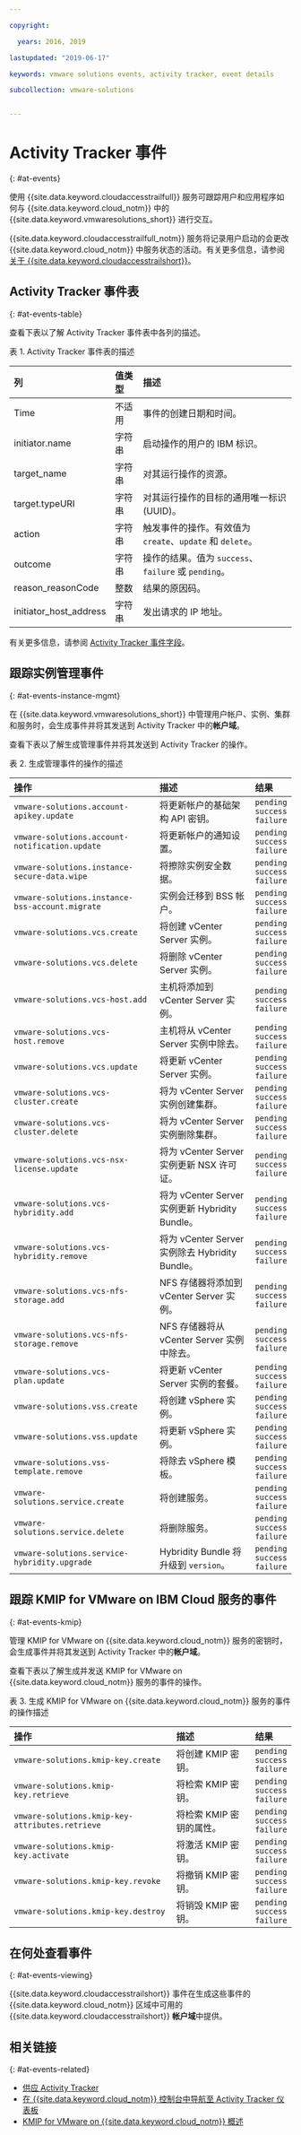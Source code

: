 ```yaml
---

copyright:

  years: 2016, 2019

lastupdated: "2019-06-17"

keywords: vmware solutions events, activity tracker, event details

subcollection: vmware-solutions


---
```


# Activity Tracker 事件
{: #at-events}

使用 {{site.data.keyword.cloudaccesstrailfull}} 服务可跟踪用户和应用程序如何与 {{site.data.keyword.cloud_notm}} 中的 {{site.data.keyword.vmwaresolutions_short}} 进行交互。

{{site.data.keyword.cloudaccesstrailfull_notm}} 服务将记录用户启动的会更改 {{site.data.keyword.cloud_notm}} 中服务状态的活动。有关更多信息，请参阅[关于 {{site.data.keyword.cloudaccesstrailshort}}](/docs/services/cloud-activity-tracker?topic=cloud-activity-tracker-activity_tracker_ov#activity_tracker_ov)。

## Activity Tracker 事件表
{: #at-events-table}

查看下表以了解 Activity Tracker 事件表中各列的描述。

表 1. Activity Tracker 事件表的描述

|列|值类型|描述|
|:----------------------|:-----------|:------------|
| Time                  |不适用|事件的创建日期和时间。|
| initiator.name        |字符串|启动操作的用户的 IBM 标识。|
| target_name           |字符串|对其运行操作的资源。|
| target.typeURI        |字符串|对其运行操作的目标的通用唯一标识 (UUID)。|
| action                |字符串|触发事件的操作。有效值为 `create`、`update` 和 `delete`。|
| outcome               |字符串|操作的结果。值为 `success`、`failure` 或 `pending`。|
| reason_reasonCode     |整数|结果的原因码。|
| initiator_host_address|字符串|发出请求的 IP 地址。|

有关更多信息，请参阅 [Activity Tracker 事件字段](/docs/services/cloud-activity-tracker?topic=cloud-activity-tracker-at_event)。

## 跟踪实例管理事件
{: #at-events-instance-mgmt}

在 {{site.data.keyword.vmwaresolutions_short}} 中管理用户帐户、实例、集群和服务时，会生成事件并将其发送到 Activity Tracker 中的**帐户域**。

查看下表以了解生成管理事件并将其发送到 Activity Tracker 的操作。

表 2. 生成管理事件的操作的描述

|操作|描述|结果|
|:-----------------------------------------|:------------|:-------|
| `vmware-solutions.account-apikey.update` |	将更新帐户的基础架构 API 密钥。|`pending`<br>`success`<br>`failure` |
| `vmware-solutions.account-notification.update` | 将更新帐户的通知设置。|`pending`<br>`success`<br>`failure` |
| `vmware-solutions.instance-secure-data.wipe` | 将擦除实例安全数据。|`pending`<br>`success`<br>`failure` |
| `vmware-solutions.instance-bss-account.migrate` |	实例会迁移到 BSS 帐户。|`pending`<br>`success`<br>`failure` |
| `vmware-solutions.vcs.create` |	将创建 vCenter Server 实例。|`pending`<br>`success`<br>`failure` |
|`vmware-solutions.vcs.delete`|	将删除 vCenter Server 实例。|`pending`<br>`success`<br>`failure` |
| `vmware-solutions.vcs-host.add` |	主机将添加到 vCenter Server 实例。|`pending`<br>`success`<br>`failure` |
| `vmware-solutions.vcs-host.remove` |	主机将从 vCenter Server 实例中除去。|`pending`<br>`success`<br>`failure` |
| `vmware-solutions.vcs.update`	| 将更新 vCenter Server 实例。|`pending`<br>`success`<br>`failure` |
| `vmware-solutions.vcs-cluster.create`	| 将为 vCenter Server 实例创建集群。|`pending`<br>`success`<br>`failure` |
| `vmware-solutions.vcs-cluster.delete`	| 将为 vCenter Server 实例删除集群。|`pending`<br>`success`<br>`failure` |
| `vmware-solutions.vcs-nsx-license.update`	| 将为 vCenter Server 实例更新 NSX 许可证。|`pending`<br>`success`<br>`failure` |
| `vmware-solutions.vcs-hybridity.add`	| 将为 vCenter Server 实例更新 Hybridity Bundle。|`pending`<br>`success`<br>`failure` |
| `vmware-solutions.vcs-hybridity.remove`	| 将为 vCenter Server 实例除去 Hybridity Bundle。|`pending`<br>`success`<br>`failure` |
| `vmware-solutions.vcs-nfs-storage.add`	| NFS 存储器将添加到 vCenter Server 实例。|`pending`<br>`success`<br>`failure` |
| `vmware-solutions.vcs-nfs-storage.remove`	| NFS 存储器将从 vCenter Server 实例中除去。|`pending`<br>`success`<br>`failure` |
| `vmware-solutions.vcs-plan.update`	| 将更新 vCenter Server 实例的套餐。|`pending`<br>`success`<br>`failure` |
| `vmware-solutions.vss.create`	|将创建 vSphere 实例。|`pending`<br>`success`<br>`failure` |
| `vmware-solutions.vss.update`	| 将更新 vSphere 实例。|`pending`<br>`success`<br>`failure` |
| `vmware-solutions.vss-template.remove` |	将除去 vSphere 模板。|`pending`<br>`success`<br>`failure` |
| `vmware-solutions.service.create`	|将创建服务。|`pending`<br>`success`<br>`failure` |
| `vmware-solutions.service.delete`	|将删除服务。|`pending`<br>`success`<br>`failure` |
| `vmware-solutions.service-hybridity.upgrade` |Hybridity Bundle 将升级到 `version`。|`pending`<br>`success`<br>`failure` |

## 跟踪 KMIP for VMware on IBM Cloud 服务的事件
{: #at-events-kmip}

管理 KMIP for VMware on {{site.data.keyword.cloud_notm}} 服务的密钥时，会生成事件并将其发送到 Activity Tracker 中的**帐户域**。

查看下表以了解生成并发送 KMIP for VMware on {{site.data.keyword.cloud_notm}} 服务的事件的操作。

表 3. 生成 KMIP for VMware on {{site.data.keyword.cloud_notm}} 服务的事件的操作描述

|操作|描述|结果|
|:--------------------------------------------|:------------------------------------------|:-------|
| `vmware-solutions.kmip-key.create` |	将创建 KMIP 密钥。|`pending`<br>`success`<br>`failure` |
| `vmware-solutions.kmip-key.retrieve` |	将检索 KMIP 密钥。|`pending`<br>`success`<br>`failure` |
| `vmware-solutions.kmip-key-attributes.retrieve` |	将检索 KMIP 密钥的属性。|`pending`<br>`success`<br>`failure` |
| `vmware-solutions.kmip-key.activate` |	将激活 KMIP 密钥。|`pending`<br>`success`<br>`failure` |
| `vmware-solutions.kmip-key.revoke` |	将撤销 KMIP 密钥。|`pending`<br>`success`<br>`failure` |
| `vmware-solutions.kmip-key.destroy` |	将销毁 KMIP 密钥。|`pending`<br>`success`<br>`failure` |

## 在何处查看事件
{: #at-events-viewing}

{{site.data.keyword.cloudaccesstrailshort}} 事件在生成这些事件的 {{site.data.keyword.cloud_notm}} 区域中可用的 {{site.data.keyword.cloudaccesstrailshort}} **帐户域**中提供。

## 相关链接
{: #at-events-related}

* [供应 Activity Tracker](/docs/services/cloud-activity-tracker/how-to?topic=cloud-activity-tracker-provision)
* [在 {{site.data.keyword.cloud_notm}} 控制台中导航至 Activity Tracker 仪表板](/docs/services/cloud-activity-tracker/how-to/manage-events-ui?topic=cloud-activity-tracker-launch_at_ui)
* [KMIP for VMware on {{site.data.keyword.cloud_notm}} 概述](/docs/services/vmwaresolutions/services?topic=vmware-solutions-kmip_standalone_considerations)
